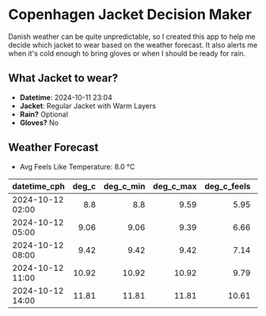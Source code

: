 
# Copenhagen Jacket Decision Maker

Danish weather can be quite unpredictable, so I created this app to help me decide which jacket to wear based on the weather forecast. 
It also alerts me when it's cold enough to bring gloves or when I should be ready for rain.

## What Jacket to wear?

- **Datetime**: 2024-10-11 23:04
- **Jacket**: Regular Jacket with Warm Layers
- **Rain?** Optional
- **Gloves?** No

## Weather Forecast
- Avg Feels Like Temperature: 8.0 °C

| datetime_cph     |   deg_c |   deg_c_min |   deg_c_max |   deg_c_feels | weather   | wind   | rain   |
|:-----------------|--------:|------------:|------------:|--------------:|:----------|:-------|:-------|
| 2024-10-12 02:00 |    8.8  |        8.8  |        9.59 |          5.95 | Clear     | High   | None   |
| 2024-10-12 05:00 |    9.06 |        9.06 |        9.39 |          6.66 | Clouds    | Low    | None   |
| 2024-10-12 08:00 |    9.42 |        9.42 |        9.42 |          7.14 | Clouds    | Low    | None   |
| 2024-10-12 11:00 |   10.92 |       10.92 |       10.92 |          9.79 | Rain      | Medium | Low    |
| 2024-10-12 14:00 |   11.81 |       11.81 |       11.81 |         10.61 | Clouds    | Medium | None   |
        